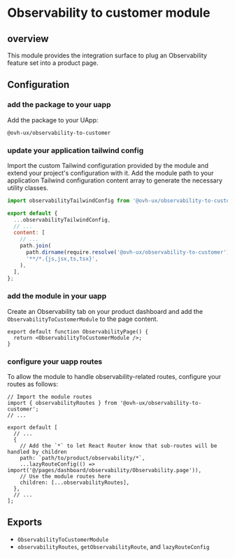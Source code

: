 # Observability to customer module

## overview
This module provides the integration surface to plug an Observability feature set into a product page.

## Configuration

### add the package to your uapp

Add the package to your UApp:

`@ovh-ux/observability-to-customer`

### update your application tailwind config

Import the custom Tailwind configuration provided by the module and extend your project's configuration with it.
Add the module path to your application Tailwind configuration content array to generate the necessary utility classes.

```mjs
import observabilityTailwindConfig from '@ovh-ux/observability-to-customer/tailwind.config';

export default {
  ...observabilityTailwindConfig,
  // ...
  content: [
    // ...
    path.join(
      path.dirname(require.resolve('@ovh-ux/observability-to-customer')),
      '**/*.{js,jsx,ts,tsx}',
    ),
  ],
};
```

### add the module in your uapp

Create an Observability tab on your product dashboard and add the `ObservabilityToCustomerModule` to the page content.

```tsx
export default function ObservabilityPage() {
  return <ObservabilityToCustomerModule />;
}
```
### configure your uapp routes

To allow the module to handle observability-related routes, configure your routes as follows:

```tsx
// Import the module routes
import { observabilityRoutes } from '@ovh-ux/observability-to-customer';
// ...

export default [
  // ...
  {
    // Add the `*` to let React Router know that sub-routes will be handled by children
    path: `path/to/product/observability/*`,
    ...lazyRouteConfig(() => import('@/pages/dashboard/observability/Observability.page')),
    // Use the module routes here
    children: [...observabilityRoutes],
  },
  // ...
];
```

## Exports
- `ObservabilityToCustomerModule`
- `observabilityRoutes`, `getObservabilityRoute`, and `lazyRouteConfig`
